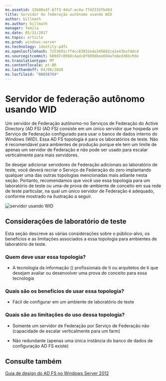 ```yaml
---
ms.assetid: 33b80a3f-67f3-4da7-ac4a-7fd2232fbd5d
title: Servidor de federação autônomo usando WID
author: billmath
ms.author: billmath
manager: femila
ms.date: 05/31/2017
ms.topic: article
ms.prod: windows-server
ms.technology: identity-adfs
ms.openlocfilehash: 7253691cff4cc83032e4a345682ca1e43bafddc4
ms.sourcegitcommit: b00d7c8968c4adc8f699dbee694afe6ed36bc9de
ms.translationtype: MT
ms.contentlocale: pt-BR
ms.lasthandoff: 04/08/2020
ms.locfileid: "80858769"
---
```

# <a name="stand-alone-federation-server-using-wid"></a>Servidor de federação autônomo usando WID

Um servidor de Federação autônomo\-no Serviços de Federação do Active Directory (AD FS) \(AD FS\) consiste em um único servidor que hospeda um Serviço de Federação configurado para usar o banco de dados interno do Windows \(WID\). Essa AD FS topologia é para os laboratórios de teste. Não é recomendável para ambientes de produção porque ele tem um limite de apenas um servidor de Federação e não pode ser usado para escalar verticalmente para mais servidores.  
  
Se desejar adicionar servidores de Federação adicionais ao laboratório de teste, você deverá recriar o Serviço de Federação do zero implantando qualquer uma das outras topologias mencionadas mais adiante nesta seção. Portanto, recomendamos que você use essa topologia para um laboratório de teste ou uma\-de prova de\-ambiente de conceito em sua rede de teste particular, na qual um único servidor de Federação é adequado, conforme mostrado na ilustração a seguir.  
  
![servidor usando WID](media/FedServerWID.gif)  
  
## <a name="test-lab-considerations"></a>Considerações de laboratório de teste  
Esta seção descreve as várias considerações sobre o público-alvo, os benefícios e as limitações associados a essa topologia para ambientes de laboratório de teste.  
  
### <a name="who-should-use-this-topology"></a>Quem deve usar essa topologia?  
  
-   A tecnologia da informação \(\) profissionais de ti ou arquitetos de ti que desejam avaliar ou desenvolver uma prova de conceito para essa tecnologia  
  
### <a name="what-are-the-benefits-of-using-this-topology"></a>Quais são os benefícios de usar essa topologia?  
  
-   Fácil de configurar em um ambiente de laboratório de teste  
  
### <a name="what-are-the-limitations-of-using-this-topology"></a>Quais são as limitações do uso dessa topologia?  
  
-   Somente um servidor de Federação por Serviço de Federação não \(capacidade de escalar verticalmente para um farm\)  
  
-   Não redundante \(apenas uma única instância do banco de dados de configuração AD FS existe\)  
  

## <a name="see-also"></a>Consulte também
[Guia de design do AD FS no Windows Server 2012](AD-FS-Design-Guide-in-Windows-Server-2012.md)
